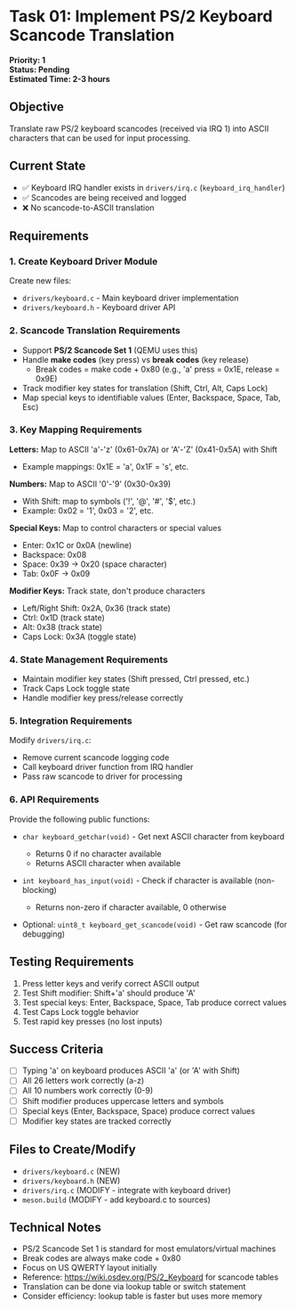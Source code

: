# Task 01: Implement PS/2 Keyboard Scancode Translation

**Priority: 1**  
**Status: Pending**  
**Estimated Time: 2-3 hours**

## Objective
Translate raw PS/2 keyboard scancodes (received via IRQ 1) into ASCII characters that can be used for input processing.

## Current State
- ✅ Keyboard IRQ handler exists in `drivers/irq.c` (`keyboard_irq_handler`)
- ✅ Scancodes are being received and logged
- ❌ No scancode-to-ASCII translation

## Requirements

### 1. Create Keyboard Driver Module
Create new files:
- `drivers/keyboard.c` - Main keyboard driver implementation
- `drivers/keyboard.h` - Keyboard driver API

### 2. Scancode Translation Requirements
- Support **PS/2 Scancode Set 1** (QEMU uses this)
- Handle **make codes** (key press) vs **break codes** (key release)
  - Break codes = make code + 0x80 (e.g., 'a' press = 0x1E, release = 0x9E)
- Track modifier key states for translation (Shift, Ctrl, Alt, Caps Lock)
- Map special keys to identifiable values (Enter, Backspace, Space, Tab, Esc)

### 3. Key Mapping Requirements

**Letters:** Map to ASCII 'a'-'z' (0x61-0x7A) or 'A'-'Z' (0x41-0x5A) with Shift
- Example mappings: 0x1E = 'a', 0x1F = 's', etc.

**Numbers:** Map to ASCII '0'-'9' (0x30-0x39)
- With Shift: map to symbols ('!', '@', '#', '$', etc.)
- Example: 0x02 = '1', 0x03 = '2', etc.

**Special Keys:** Map to control characters or special values
- Enter: 0x1C or 0x0A (newline)
- Backspace: 0x08
- Space: 0x39 → 0x20 (space character)
- Tab: 0x0F → 0x09

**Modifier Keys:** Track state, don't produce characters
- Left/Right Shift: 0x2A, 0x36 (track state)
- Ctrl: 0x1D (track state)
- Alt: 0x38 (track state)
- Caps Lock: 0x3A (toggle state)

### 4. State Management Requirements
- Maintain modifier key states (Shift pressed, Ctrl pressed, etc.)
- Track Caps Lock toggle state
- Handle modifier key press/release correctly

### 5. Integration Requirements
Modify `drivers/irq.c`:
- Remove current scancode logging code
- Call keyboard driver function from IRQ handler
- Pass raw scancode to driver for processing

### 6. API Requirements
Provide the following public functions:

- `char keyboard_getchar(void)` - Get next ASCII character from keyboard
  - Returns 0 if no character available
  - Returns ASCII character when available
  
- `int keyboard_has_input(void)` - Check if character is available (non-blocking)
  - Returns non-zero if character available, 0 otherwise
  
- Optional: `uint8_t keyboard_get_scancode(void)` - Get raw scancode (for debugging)

## Testing Requirements
1. Press letter keys and verify correct ASCII output
2. Test Shift modifier: Shift+'a' should produce 'A'
3. Test special keys: Enter, Backspace, Space, Tab produce correct values
4. Test Caps Lock toggle behavior
5. Test rapid key presses (no lost inputs)

## Success Criteria
- [ ] Typing 'a' on keyboard produces ASCII 'a' (or 'A' with Shift)
- [ ] All 26 letters work correctly (a-z)
- [ ] All 10 numbers work correctly (0-9)
- [ ] Shift modifier produces uppercase letters and symbols
- [ ] Special keys (Enter, Backspace, Space) produce correct values
- [ ] Modifier key states are tracked correctly

## Files to Create/Modify
- `drivers/keyboard.c` (NEW)
- `drivers/keyboard.h` (NEW)
- `drivers/irq.c` (MODIFY - integrate with keyboard driver)
- `meson.build` (MODIFY - add keyboard.c to sources)

## Technical Notes
- PS/2 Scancode Set 1 is standard for most emulators/virtual machines
- Break codes are always make code + 0x80
- Focus on US QWERTY layout initially
- Reference: https://wiki.osdev.org/PS/2_Keyboard for scancode tables
- Translation can be done via lookup table or switch statement
- Consider efficiency: lookup table is faster but uses more memory
